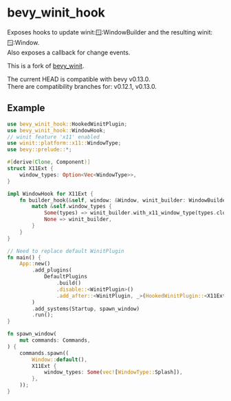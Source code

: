 # bevy_winit_hook

Exposes hooks to update winit::window::WindowBuilder and the resulting winit::window::Window.  
Also exposes a callback for change events.

This is a fork of [bevy_winit](https://github.com/bevyengine/bevy/tree/main/crates/bevy_winit).

The current HEAD is compatible with bevy v0.13.0.  
There are compatibility branches for: v0.12.1, v0.13.0.

## Example

```rust
use bevy_winit_hook::HookedWinitPlugin;
use bevy_winit_hook::WindowHook;
// winit feature 'x11' enabled
use winit::platform::x11::WindowType;
use bevy::prelude::*;

#[derive(Clone, Component)]
struct X11Ext {
    window_types: Option<Vec<WindowType>>,
}

impl WindowHook for X11Ext {
    fn builder_hook(&self, window: &Window, winit_builder: WindowBuilder) -> WindowBuilder {
        match &self.window_types {
            Some(types) => winit_builder.with_x11_window_type(types.clone()),
            None => winit_builder,
        }
    }
}

// Need to replace default WinitPlugin
fn main() {
    App::new()
        .add_plugins(
            DefaultPlugins
                .build()
                .disable::<WinitPlugin>()
                .add_after::<WinitPlugin, _>(HookedWinitPlugin::<X11Ext>::default()),
        )
        .add_systems(Startup, spawn_window)
        .run();
}

fn spawn_window(
    mut commands: Commands,
) {
    commands.spawn((
        Window::default(),
        X11Ext {
            window_types: Some(vec![WindowType::Splash]),
        },
    ));
}
```
